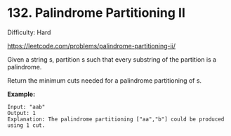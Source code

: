 # 132. Palindrome Partitioning II

Difficulty: Hard

https://leetcode.com/problems/palindrome-partitioning-ii/

Given a string s, partition s such that every substring of the partition is a palindrome.

Return the minimum cuts needed for a palindrome partitioning of s.

**Example:**
```
Input: "aab"
Output: 1
Explanation: The palindrome partitioning ["aa","b"] could be produced using 1 cut.
```
